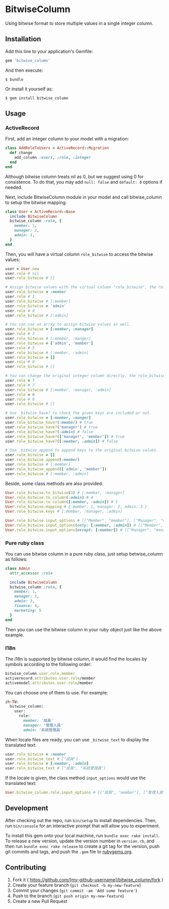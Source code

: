 # BitwiseColumn

Using bitwise format to store multiple values in a single integer column.

## Installation

Add this line to your application's Gemfile:

```ruby
gem 'bitwise_column'
```

And then execute:

    $ bundle

Or install it yourself as:

    $ gem install bitwise_column

## Usage

### ActiveRecord

First, add an integer column to your model with a migration:

```ruby
class AddRoleToUsers < ActiveRecord::Migration
  def change
    add_column :users, :role, :integer
  end
end
```

Although bitwise column treats nil as 0, but we suggest using 0 for consistence. To do that, you may add `null: false` and `default: 0` options if needed.

Next, include BitwiseColumn module in your model and call bitwise_column to setup the bitwise mapping:

```ruby
class User < ActiveRecord::Base
  include BitwiseColumn
  bitwise_column :role, {
    member: 1,
    manager: 2,
    admin: 3,
  }
end
```

Then, you will have a virtual column `role_bitwise` to access the bitwise values:

```ruby
user = User.new
user.role # nil
user.role_bitwise # []

# Assign bitwise values with the virtual column "role_bitwise", the role column is updated at the same time.
user.role_bitwise = :member
user.role # 1
user.role_bitwise # [:member]
user.role_bitwise = 'admin'
user.role # 4
user.role_bitwise # [:admin]

# You can use an array to assign bitwise values as well.
user.role_bitwise = [:member, :manager]
user.role # 3
user.role_bitwise # [:member, :manger]
user.role_bitwise = ['admin', 'member']
user.role # 5
user.role_bitwise # [:member, :admin]
user.role_bitwise = []
user.role # 0
user.role_bitwise # []

# You can change the original integer column directly, the role_bitwise is updated at the same time.
user.role = 7
user.role # 7
user.role_bitwise # [:member, :manager, :admin]
user.role = 0
user.role # 0
user.role_bitwise # []

# Use _bitwise_have? to check the given keys are included or not.
user.role_bitwise = [:member, :manger]
user.role_bitwise_have?(:member) # true
user.role_bitwise_have?('manager') # true
user.role_bitwise_have?(:admin) # false
user.role_bitwise_have?(['manager', 'member']) # true
user.role_bitwise_have?([:member, :admin]) # false

# Use _bitwise_append to append keys to the original bitwise values.
user.role_bitwise = []
user.role_bitwise_append(:member)
user.role_bitwise # [:member]
user.role_bitwise_append(['admin', 'member'])
user.role_bitwise # [:member, :admin]
```

Beside, some class methods are also provided:

```ruby
User.role_bitwise.to_bitwise(3) # [:member, :manager]
User.role_bitwise.to_column(:admin) # 4
User.role_bitwise.to_column([:member, :admin]) # 5
User.role_bitwise.mapping # { member: 1, manager: 2, admin: 3 }
User.role_bitwise.keys # [:member, :manager, :admin]

User.role_bitwise.input_options # [["Member", "member"], ["Manager", "manager"], ["Admin", "admin"]]
User.role_bitwise.input_options(only: [:member, :admin]) # [["Member", "member"], ["Admin", "admin"]]
User.role_bitwise.input_options(except: [:member]) # [["Manager", "manager"], ["Admin", "admin"]]
```

### Pure ruby class

You can use bitwise column in a pure ruby class, just setup betwise_column as follows:

```ruby
class Admin
  attr_accessor :role

  include BitwiseColumn
  bitwise_column :role, {
    member: 1,
    manager: 2,
    admin: 3,
    finance: 4,
    marketing: 5
  }
end
```

Then you can use the bitwise column in your ruby object just like the above example.

### I18n

The i18n is supported by bitwise column, it would find the locales by symbols according to the following order:

```ruby
bitwise_column.user.role.member
activerecord.attributes.user.role/member
activemodel.attributes.user.role/member
```

You can choose one of them to use. For example:

```ruby
zh-TW:
  bitwise_column:
    user:
      role:
        member: '成員'
        manager: '管理人員'
        admin: '系統管理員'
```

When locale files are ready, you can use `_bitwise_text` to display the translated text:

```ruby
user.role_bitwise = :member
user.role_bitwise_text # ["成員"]
user.role_bitwise = [:member, :admin]
user.role_bitwise_text # ["成員", "系統管理員"]
```

If the locale is given, the class method `input_options` would use the translated text:

```ruby
User.bitwise_column.role.input_options # [["成員", "member"], ["管理人員", "manager"], ["系統管理員", "admin"]]
```

## Development

After checking out the repo, run `bin/setup` to install dependencies. Then, run `bin/console` for an interactive prompt that will allow you to experiment.

To install this gem onto your local machine, run `bundle exec rake install`. To release a new version, update the version number in `version.rb`, and then run `bundle exec rake release` to create a git tag for the version, push git commits and tags, and push the `.gem` file to [rubygems.org](https://rubygems.org).

## Contributing

1. Fork it ( https://github.com/[my-github-username]/bitwise_column/fork )
2. Create your feature branch (`git checkout -b my-new-feature`)
3. Commit your changes (`git commit -am 'Add some feature'`)
4. Push to the branch (`git push origin my-new-feature`)
5. Create a new Pull Request
